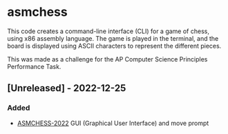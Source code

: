 # asmchess
This code creates a command-line interface (CLI) for a game of chess, using x86 assembly language.
The game is played in the terminal, and the board is displayed using ASCII characters to represent the different pieces.

This was made as a challenge for the AP Computer Science Principles Performance Task.

## [Unreleased] - 2022-12-25

### Added
- [ASMCHESS-2022](https://github.com/loveful/APCSP-Performance-Task-2022-2023/blob/main/main.s)
  GUI (Graphical User Interface) and move prompt
